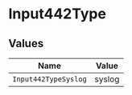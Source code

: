 # Input442Type


## Values

| Name                 | Value                |
| -------------------- | -------------------- |
| `Input442TypeSyslog` | syslog               |
